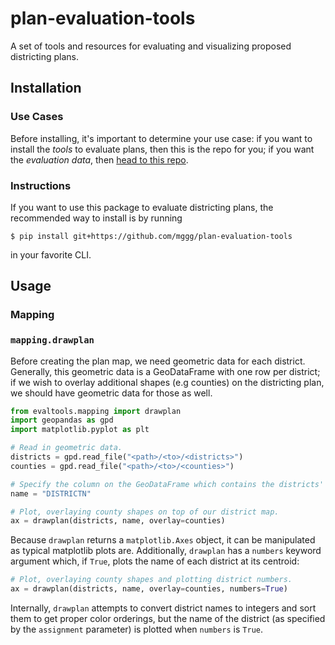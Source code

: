 # plan-evaluation-tools
A set of tools and resources for evaluating and visualizing proposed districting plans.

## Installation
### Use Cases
Before installing, it's important to determine your use case: if you want to install
the _tools_ to evaluate plans, then this is the repo for you; if you want the
_evaluation data_, then [head to this repo](https://github.com/mggg/plan-evaluation).

### Instructions
If you want to use this package to evaluate districting plans, the recommended
way to install is by running
```
$ pip install git+https://github.com/mggg/plan-evaluation-tools
```
in your favorite CLI. 

## Usage
### Mapping
### `mapping.drawplan`
Before creating the plan map, we need geometric data for each district.
Generally, this geometric data is a GeoDataFrame with one row per district;
if we wish to overlay additional shapes (e.g counties) on the districting plan,
we should have geometric data for those as well.

```python
from evaltools.mapping import drawplan
import geopandas as gpd
import matplotlib.pyplot as plt

# Read in geometric data.
districts = gpd.read_file("<path>/<to>/<districts>")
counties = gpd.read_file("<path>/<to>/<counties>")

# Specify the column on the GeoDataFrame which contains the districts' names.
name = "DISTRICTN"

# Plot, overlaying county shapes on top of our district map.
ax = drawplan(districts, name, overlay=counties)
```

Because `drawplan` returns a `matplotlib.Axes` object, it can be manipulated as
typical matplotlib plots are. Additionally, `drawplan` has a `numbers` keyword
argument which, if `True`, plots the name of each district at its centroid:

```python
# Plot, overlaying county shapes and plotting district numbers.
ax = drawplan(districts, name, overlay=counties, numbers=True)
```

Internally, `drawplan` attempts to convert district names to integers and sort
them to get proper color orderings, but the name of the district (as specified
by the `assignment` parameter) is plotted when `numbers` is `True`.
